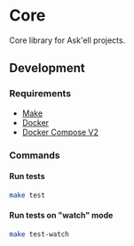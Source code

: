 # Core
Core library for Ask'ell projects.

## Development

### Requirements

- [Make](https://www.gnu.org/software/make/)
- [Docker](https://www.docker.com/)
- [Docker Compose V2](https://docs.docker.com/compose/)

### Commands

#### Run tests

```bash
make test
```

#### Run tests on "watch" mode

```bash
make test-watch
```
